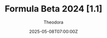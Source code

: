 ---
title: "Formula Beta 2024 [1.1]"
meta_title: ""
description: "Formula Beta 2024 (vrc_formula_beta_2024) by VRC, ready to race!"
date: 2025-05-08T07:00:00Z
thumb: 3mgLVCs
mainimage: 5kdx9rQ
categories: ["Car"]
author: "Theodora"
tags: ["Dallara", "F2", "Formula 2", "Formula", "VRC", "Italy"]
draft: false
link: https://filepv.com/70xziqwsaaws/VRC_Formula-Beta-2024_v1_1.zip.html
zipsize: "858 MB"
manu: Dallara
championship: Formula 2
country: Italy
year: 2024
accel: 2.4s
engine: "3.4L V6 turbo"
class: Formula
drivetrain: RWD
power: 612 hp
torque: 570
speed: 335
gb: 6-Speed
mass: 710
creator: VRC
creatorfull: Virtual Racing Cars
version: "1.1"
csp: "0.2.3"
carname: "Dallara F2 2024"
realname: Formula Beta 2024
livery: "Not Included"
r2r: 0
host: sharemods
---